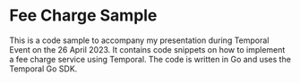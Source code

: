 # Fee Charge Sample

This is a code sample to accompany my presentation during Temporal Event on the 26 April 2023. It contains code snippets on how
to implement a fee charge service using Temporal. The code is written in Go and uses the Temporal Go SDK.